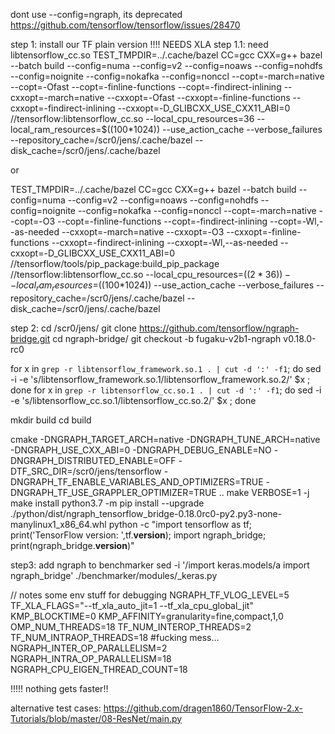 dont use --config=ngraph, its deprecated https://github.com/tensorflow/tensorflow/issues/28470


step 1: install our TF plain version !!!! NEEDS XLA
step 1.1:  need libtensorflow_cc.so
 TEST_TMPDIR=../.cache/bazel CC=gcc CXX=g++ bazel --batch build --config=numa --config=v2 --config=noaws --config=nohdfs --config=noignite --config=nokafka --config=nonccl --copt=-march=native --copt=-Ofast --copt=-finline-functions --copt=-findirect-inlining --cxxopt=-march=native --cxxopt=-Ofast --cxxopt=-finline-functions --cxxopt=-findirect-inlining --cxxopt=-D_GLIBCXX_USE_CXX11_ABI=0 //tensorflow:libtensorflow_cc.so --local_cpu_resources=36 --local_ram_resources=$((100*1024)) --use_action_cache --verbose_failures --repository_cache=/scr0/jens/.cache/bazel --disk_cache=/scr0/jens/.cache/bazel

or

TEST_TMPDIR=../.cache/bazel CC=gcc CXX=g++ bazel --batch build --config=numa --config=v2 --config=noaws --config=nohdfs --config=noignite --config=nokafka --config=nonccl  --copt=-march=native --copt=-O3 --copt=-finline-functions --copt=-findirect-inlining --copt=-Wl,--as-needed --cxxopt=-march=native --cxxopt=-O3 --cxxopt=-finline-functions --cxxopt=-findirect-inlining --cxxopt=-Wl,--as-needed --cxxopt=-D_GLIBCXX_USE_CXX11_ABI=0 //tensorflow/tools/pip_package:build_pip_package //tensorflow:libtensorflow_cc.so --local_cpu_resources=$((2*36)) --local_ram_resources=$((100*1024)) --use_action_cache --verbose_failures --repository_cache=/scr0/jens/.cache/bazel --disk_cache=/scr0/jens/.cache/bazel

step 2:
cd /scr0/jens/
git clone https://github.com/tensorflow/ngraph-bridge.git
cd ngraph-bridge/
git checkout -b fugaku-v2b1-ngraph v0.18.0-rc0

for x in `grep -r libtensorflow_framework.so.1 . | cut -d ':' -f1`; do sed -i -e 's/libtensorflow_framework.so.1/libtensorflow_framework.so.2/' $x ; done
for x in `grep -r libtensorflow_cc.so.1 . | cut -d ':' -f1`; do sed -i -e 's/libtensorflow_cc.so.1/libtensorflow_cc.so.2/' $x ; done

mkdir build
cd build

cmake -DNGRAPH_TARGET_ARCH=native -DNGRAPH_TUNE_ARCH=native -DNGRAPH_USE_CXX_ABI=0 -DNGRAPH_DEBUG_ENABLE=NO -DNGRAPH_DISTRIBUTED_ENABLE=OFF -DTF_SRC_DIR=/scr0/jens/tensorflow -DNGRAPH_TF_ENABLE_VARIABLES_AND_OPTIMIZERS=TRUE -DNGRAPH_TF_USE_GRAPPLER_OPTIMIZER=TRUE ..
make VERBOSE=1 -j
make install
python3.7 -m pip install --upgrade ./python/dist/ngraph_tensorflow_bridge-0.18.0rc0-py2.py3-none-manylinux1_x86_64.whl
python -c "import tensorflow as tf; print('TensorFlow version: ',tf.__version__); import ngraph_bridge; print(ngraph_bridge.__version__)"

step3: add ngraph to benchmarker
sed -i '/import keras.models/a import ngraph_bridge' ./benchmarker/modules/_keras.py




// notes
some env stuff for debugging
NGRAPH_TF_VLOG_LEVEL=5
TF_XLA_FLAGS="--tf_xla_auto_jit=1 --tf_xla_cpu_global_jit"
KMP_BLOCKTIME=0 KMP_AFFINITY=granularity=fine,compact,1,0
OMP_NUM_THREADS=18
TF_NUM_INTEROP_THREADS=2 TF_NUM_INTRAOP_THREADS=18
#fucking mess... NGRAPH_INTER_OP_PARALLELISM=2 NGRAPH_INTRA_OP_PARALLELISM=18 NGRAPH_CPU_EIGEN_THREAD_COUNT=18

!!!!! nothing gets faster!! 

alternative test cases:
https://github.com/dragen1860/TensorFlow-2.x-Tutorials/blob/master/08-ResNet/main.py
